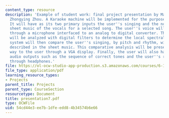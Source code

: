 ```yaml
---
content_type: resource
description: 'Example of student work: final project presentation by Masood Qazi and
  Zhongying Zhou. A Karaoke machine will be implemented for the purpose of vocal training.
  It will have as its two primary inputs the user''s singing and the notes from the
  sheet music of the vocals for a selected song. The user''s voice will be recorded
  through a microphone interfaced to an analog to digital converter. The user''s song
  will be analyzed with digital filters to determine the local spectral content. The
  system will then compare the user''s singing, by pitch and rhythm, with what is
  described in the sheet music. This comparative analysis will be presented in a meaningful
  way to the user through a VGA display. Finally, the user will also have access to
  audio outputs such as the sequence of correct tones and the user''s recorded voice
  through headphones.'
file: https://ol-ocw-studio-app-production.s3.amazonaws.com/courses/6-111-introductory-digital-systems-laboratory-spring-2006/54cd44e3ee7b1dfeedd84b34574b6e66_presentation7.pdf
file_type: application/pdf
learning_resource_types:
- Projects
parent_title: Projects
parent_type: CourseSection
resourcetype: Document
title: presentation7.pdf
type: OCWFile
uid: 54cd44e3-ee7b-1dfe-edd8-4b34574b6e66
---
```

